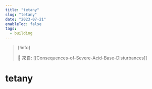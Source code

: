 ```yaml
---
title: "tetany"
slug: "tetany"
date: "2023-07-21"
enableToc: false
tags:
  - building
---
```


> [!info]
>
> 🌱 來自: [[Consequences-of-Severe-Acid-Base-Disturbances]]

# tetany
